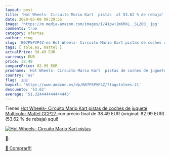 ```yaml
---
layout: post
title: 'Hot Wheels- Circuito Mario Kart  pistas  al 53.62 % de rebaja'
date: 2020-05-08 09:29:55
image: 'https://m.media-amazon.com/images/I/41pw+2m6hkL._SL200_.jpg'
comments: true
category: ofertas
author: ring
slug: 'B07P5PVP4Z-es Hot Wheels- Circuito Mario Kart pistas de coches de...'
tags: [ tole.es, mattel ]
actualPrice: 38.49 EUR
currency: EUR
price: 38.49
comparePrice: 82.99 EUR
prodname: 'Hot Wheels- Circuito Mario Kart  pistas de coches de juguete  Multicolor  Mattel GCP27 '
country: 'es'
flag: '🇪🇸'
buyurl: 'https://www.amazon.es/dp/B07P5PVP4Z/?tag=tolees-21'
descuento: '53.62'
average: '51.324444444444445'
---
```


Tienes [Hot Wheels- Circuito Mario Kart  pistas de coches de juguete  Multicolor  Mattel GCP27 ](https://www.amazon.es/dp/B07P5PVP4Z/?tag=tolees-21) con precio final de  38.49 EUR (original: 82.99 EUR) (53.62 %  de rebaja) aqui!

[![Hot Wheels- Circuito Mario Kart  pistas ](https://m.media-amazon.com/images/I/41pw+2m6hkL._SL200_.jpg)](https://www.amazon.es/dp/B07P5PVP4Z/?tag=tolees-21)

🔎:


[🛒 Comprar!!!](https://www.amazon.es/dp/B07P5PVP4Z/?tag=tolees-21)
